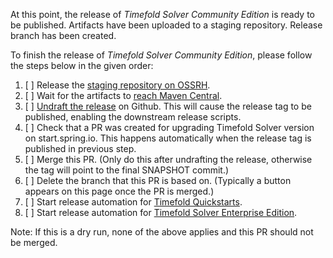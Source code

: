 At this point, the release of _Timefold Solver Community Edition_ is ready to be published.
Artifacts have been uploaded to a staging repository.
Release branch has been created.

To finish the release of _Timefold Solver Community Edition_, 
please follow the steps below in the given order:

1. [ ] Release the [staging repository on OSSRH](https://s01.oss.sonatype.org/#stagingRepositories).
2. [ ] Wait for the artifacts to [reach Maven Central](https://central.sonatype.com/search?q=ai.timefold.solver&smo=true).
3. [ ] [Undraft the release](https://github.com/TimefoldAI/timefold-solver/releases) on Github. This will cause the release tag to be published, enabling the downstream release scripts.
4. [ ] Check that a PR was created for upgrading Timefold Solver version on start.spring.io. This happens automatically when the release tag is published in previous step.
5. [ ] Merge this PR. (Only do this after undrafting the release, otherwise the tag will point to the final SNAPSHOT commit.)
6. [ ] Delete the branch that this PR is based on. (Typically a button appears on this page once the PR is merged.)
7. [ ] Start release automation for [Timefold Quickstarts](https://github.com/TimefoldAI/timefold-quickstarts).
8. [ ] Start release automation for [Timefold Solver Enterprise Edition](https://github.com/TimefoldAI/timefold-solver-enterprise).

Note: If this is a dry run, 
none of the above applies and this PR should not be merged.